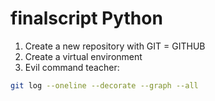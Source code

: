 # finalscript Python

1. Create a new repository with GIT = GITHUB
2. Create a virtual environment
3. Evil command teacher:
```bash
git log --oneline --decorate --graph --all
```
